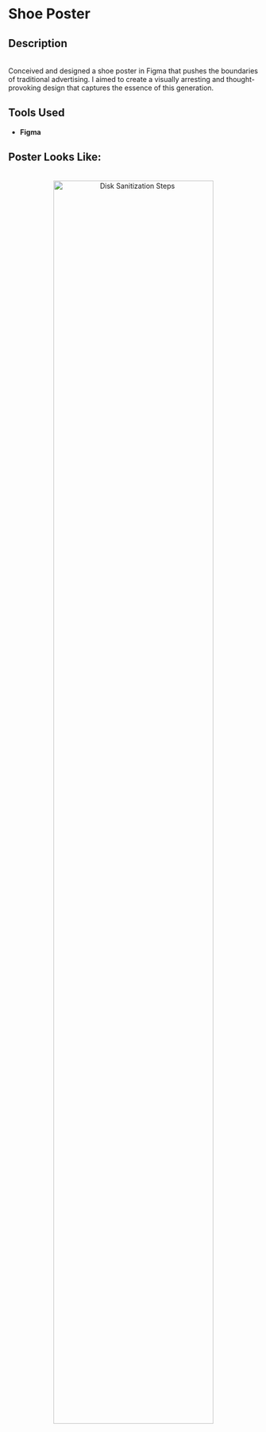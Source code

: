 <h1>Shoe Poster</h1>

<h2>Description</h2>
<br>
Conceived and designed a shoe poster in Figma that pushes the boundaries of traditional advertising. I aimed to create a visually arresting and thought-provoking design that captures the essence of this generation.
<br />


<h2>Tools Used</h2>

- <b>Figma</b> 

<h2>Poster Looks Like:</h2>

<p align="center">
 <br/>
<img src="https://i.imgur.com/Cu7ICDU.png" height="80%" width="80%" alt="Disk Sanitization Steps"/>
<br />
